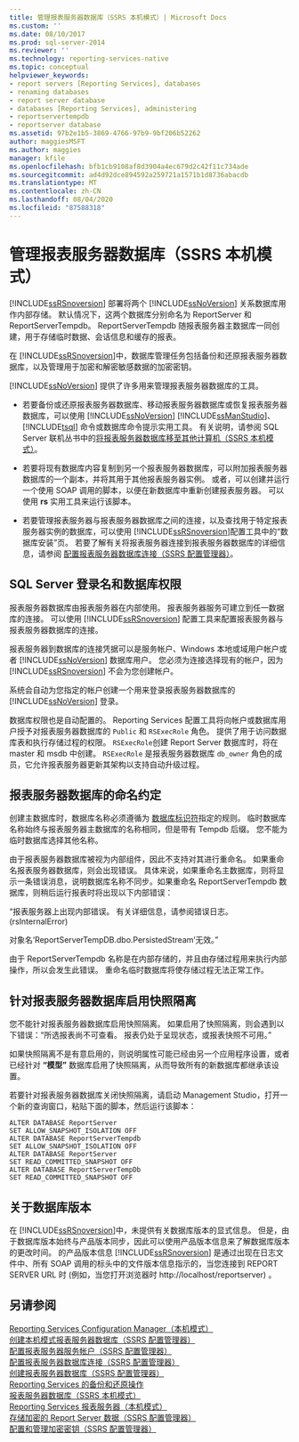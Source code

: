 ```yaml
---
title: 管理报表服务器数据库（SSRS 本机模式）| Microsoft Docs
ms.custom: ''
ms.date: 08/10/2017
ms.prod: sql-server-2014
ms.reviewer: ''
ms.technology: reporting-services-native
ms.topic: conceptual
helpviewer_keywords:
- report servers [Reporting Services], databases
- renaming databases
- report server database
- databases [Reporting Services], administering
- reportservertempdb
- reportserver database
ms.assetid: 97b2e1b5-3869-4766-97b9-9bf206b52262
author: maggiesMSFT
ms.author: maggies
manager: kfile
ms.openlocfilehash: bfb1cb9108af8d3904a4ec679d2c42f11c734ade
ms.sourcegitcommit: ad4d92dce894592a259721a1571b1d8736abacdb
ms.translationtype: MT
ms.contentlocale: zh-CN
ms.lasthandoff: 08/04/2020
ms.locfileid: "87588318"
---
```

# <a name="administer-a-report-server-database-ssrs-native-mode"></a>管理报表服务器数据库（SSRS 本机模式）
  [!INCLUDE[ssRSnoversion](../../includes/ssrsnoversion-md.md)] 部署将两个 [!INCLUDE[ssNoVersion](../../includes/ssnoversion-md.md)] 关系数据库用作内部存储。 默认情况下，这两个数据库分别命名为 ReportServer 和 ReportServerTempdb。 ReportServerTempdb 随报表服务器主数据库一同创建，用于存储临时数据、会话信息和缓存的报表。  
  
 在 [!INCLUDE[ssRSnoversion](../../includes/ssrsnoversion-md.md)]中，数据库管理任务包括备份和还原报表服务器数据库，以及管理用于加密和解密敏感数据的加密密钥。  
  
 [!INCLUDE[ssNoVersion](../../includes/ssnoversion-md.md)] 提供了许多用来管理报表服务器数据库的工具。  
  
-   若要备份或还原报表服务器数据库、移动报表服务器数据库或恢复报表服务器数据库，可以使用 [!INCLUDE[ssNoVersion](../../includes/ssnoversion-md.md)] [!INCLUDE[ssManStudio](../../includes/ssmanstudio-md.md)]、[!INCLUDE[tsql](../../includes/tsql-md.md)] 命令或数据库命令提示实用工具。 有关说明，请参阅 SQL Server 联机丛书中的[将报表服务器数据库移至其他计算机（SSRS 本机模式）](moving-the-report-server-databases-to-another-computer-ssrs-native-mode.md)。  
  
-   若要将现有数据库内容复制到另一个报表服务器数据库，可以附加报表服务器数据库的一个副本，并将其用于其他报表服务器实例。 或者，可以创建并运行一个使用 SOAP 调用的脚本，以便在新数据库中重新创建报表服务器。 可以使用 **rs** 实用工具来运行该脚本。  
  
-   若要管理报表服务器与报表服务器数据库之间的连接，以及查找用于特定报表服务器实例的数据库，可以使用 [!INCLUDE[ssRSnoversion](../../includes/ssrsnoversion-md.md)]配置工具中的“数据库安装”页。 若要了解有关将报表服务器连接到报表服务器数据库的详细信息，请参阅 [配置报表服务器数据库连接（SSRS 配置管理器）](../../sql-server/install/configure-a-report-server-database-connection-ssrs-configuration-manager.md)。  
  
## <a name="sql-server-login-and-database-permissions"></a>SQL Server 登录名和数据库权限  
 报表服务器数据库由报表服务器在内部使用。 报表服务器服务可建立到任一数据库的连接。 可以使用 [!INCLUDE[ssRSnoversion](../../includes/ssrsnoversion-md.md)] 配置工具来配置报表服务器与报表服务器数据库的连接。  
  
 报表服务器到数据库的连接凭据可以是服务帐户、Windows 本地或域用户帐户或者 [!INCLUDE[ssNoVersion](../../includes/ssnoversion-md.md)] 数据库用户。 您必须为连接选择现有的帐户，因为 [!INCLUDE[ssRSnoversion](../../includes/ssrsnoversion-md.md)] 不会为您创建帐户。  
  
 系统会自动为您指定的帐户创建一个用来登录报表服务器数据库的 [!INCLUDE[ssNoVersion](../../includes/ssnoversion-md.md)] 登录。  
  
 数据库权限也是自动配置的。 Reporting Services 配置工具将向帐户或数据库用户授予对报表服务器数据库的 `Public` 和 `RSExecRole` 角色。  提供了用于访问数据库表和执行存储过程的权限。 `RSExecRole`创建 Report Server 数据库时，将在 master 和 msdb 中创建。 `RSExecRole` 是报表服务器数据库 `db_owner` 角色的成员，它允许报表服务器更新其架构以支持自动升级过程。  
  
## <a name="naming-conventions-for-the-report-server-databases"></a>报表服务器数据库的命名约定  
 创建主数据库时，数据库名称必须遵循为 [数据库标识符](../../relational-databases/databases/database-identifiers.md)指定的规则。 临时数据库名称始终与报表服务器主数据库的名称相同，但是带有 Tempdb 后缀。 您不能为临时数据库选择其他名称。  
  
 由于报表服务器数据库被视为内部组件，因此不支持对其进行重命名。 如果重命名报表服务器数据库，则会出现错误。 具体来说，如果重命名主数据库，则将显示一条错误消息，说明数据库名称不同步。如果重命名 ReportServerTempdb 数据库，则稍后运行报表时将出现以下内部错误：  
  
 “报表服务器上出现内部错误。 有关详细信息，请参阅错误日志。 (rsInternalError)  
  
 对象名‘ReportServerTempDB.dbo.PersistedStream’无效。”  
  
 由于 ReportServerTempdb 名称是在内部存储的，并且由存储过程用来执行内部操作，所以会发生此错误。 重命名临时数据库将使存储过程无法正常工作。  
  
## <a name="enabling-snapshot-isolation-on-the-report-server-database"></a>针对报表服务器数据库启用快照隔离  
 您不能针对报表服务器数据库启用快照隔离。 如果启用了快照隔离，则会遇到以下错误：“所选报表尚不可查看。 报表仍处于呈现状态，或报表快照不可用。”  
  
 如果快照隔离不是有意启用的，则说明属性可能已经由另一个应用程序设置，或者已经针对 **“模型”** 数据库启用了快照隔离，从而导致所有的新数据库都继承该设置。  
  
 若要针对报表服务器数据库关闭快照隔离，请启动 Management Studio，打开一个新的查询窗口，粘贴下面的脚本，然后运行该脚本：  
  
```  
ALTER DATABASE ReportServer  
SET ALLOW_SNAPSHOT_ISOLATION OFF  
ALTER DATABASE ReportServerTempdb  
SET ALLOW_SNAPSHOT_ISOLATION OFF  
ALTER DATABASE ReportServer  
SET READ_COMMITTED_SNAPSHOT OFF  
ALTER DATABASE ReportServerTempDb  
SET READ_COMMITTED_SNAPSHOT OFF  
```  
  
## <a name="about-database-versions"></a>关于数据库版本  
 在 [!INCLUDE[ssRSnoversion](../../includes/ssrsnoversion-md.md)]中，未提供有关数据库版本的显式信息。 但是，由于数据库版本始终与产品版本同步，因此可以使用产品版本信息来了解数据库版本的更改时间。 的产品版本信息 [!INCLUDE[ssRSnoversion](../../includes/ssrsnoversion-md.md)] 是通过出现在日志文件中、所有 SOAP 调用的标头中的文件版本信息指示的，当您连接到 REPORT SERVER URL 时 (例如，当您打开浏览器时 http://localhost/reportserver) 。  
  
## <a name="see-also"></a>另请参阅  
 [Reporting Services Configuration Manager（本机模式）](../../sql-server/install/reporting-services-configuration-manager-native-mode.md)   
 [创建本机模式报表服务器数据库（SSRS 配置管理器）](../install-windows/ssrs-report-server-create-a-native-mode-report-server-database.md)   
 [配置报表服务器服务帐户（SSRS 配置管理器）](../install-windows/configure-the-report-server-service-account-ssrs-configuration-manager.md)   
 [配置报表服务器数据库连接（SSRS 配置管理器）](../../sql-server/install/configure-a-report-server-database-connection-ssrs-configuration-manager.md)   
 [创建报表服务器数据库（SSRS 配置管理器）](../../sql-server/install/create-a-report-server-database-ssrs-configuration-manager.md)   
 [Reporting Services 的备份和还原操作](../install-windows/backup-and-restore-operations-for-reporting-services.md)   
 [报表服务器数据库（SSRS 本机模式）](report-server-database-ssrs-native-mode.md)   
 [Reporting Services 报表服务器（本机模式）](reporting-services-report-server-native-mode.md)   
 [存储加密的 Report Server 数据（SSRS 配置管理器）](../install-windows/ssrs-encryption-keys-store-encrypted-report-server-data.md)   
 [配置和管理加密密钥（SSRS 配置管理器）](../install-windows/ssrs-encryption-keys-manage-encryption-keys.md)  
  
  
